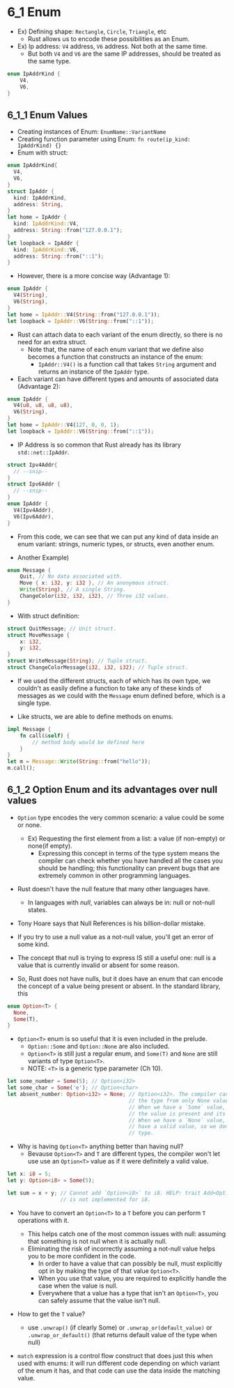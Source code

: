 # 6_1 Enum

- Ex) Defining shape: `Rectangle`, `Circle`, `Triangle`, etc
  - Rust allows us to encode these possibilities as an Enum.
- Ex) Ip address: `V4` address, `V6` address. Not both at the same time.
  - But both `V4` and `V6` are the same IP addresses, should be treated as the same type.
```rust
enum IpAddrKind {
    V4,
    V6,
}
```

## 6_1_1 Enum Values
- Creating instances of Enum: `EnumName::VariantName`
- Creating function parameter using Enum: `fn route(ip_kind: IpAddrKind) {}`
- Enum with struct:
```rust
enum IpAddrKind{
  V4,
  V6,
}
struct IpAddr {
  kind: IpAddrKind,
  address: String,
}
let home = IpAddr {
  kind: IpAddrKind::V4,
  address: String::from("127.0.0.1");
}
let loopback = IpAddr {
  kind: IpAddrKind::V6,
  address: String::from("::1");
}
```

- However, there is a more concise way (Advantage 1):
```rust
enum IpAddr {
  V4(String),
  V6(String),
}
let home = IpAddr::V4(String::from("127.0.0.1"));
let loopback = IpAddr::V6(String::from("::1"));
```
- Rust can attach data to each variant of the enum directly, so there is no need
    for an extra struct.
  - Note that, the name of each enum variant that we define also becomes a
      function that constructs an instance of the enum:
    - `IpAddr::V4()` is a function call that takes `String` argument and returns
        an instance of the `IpAddr` type.
- Each variant can have different types and amounts of associated data (Advantage 2):
```rust
enum IpAddr {
  V4(u8, u8, u8, u8),
  V6(String),
}
let home = IpAddr::V4(127, 0, 0, 1);
let loopback = IpAddr::V6(String::from("::1"));
```

- IP Address is so common that Rust already has its library `std::net::IpAddr`.
```rust
struct Ipv4Addr{
  // --snip--
}
struct Ipv6Addr {
  // --snip--
}
enum IpAddr {
  V4(Ipv4Addr),
  V6(Ipv6Addr),
}
```
  - From this code, we can see that we can put any kind of data inside an enum
      variant: strings, numeric types, or structs, even another enum.

- Another Example)
```rust
enum Message {
    Quit, // No data associated with.
    Move { x: i32, y: i32 }, // An anonymous struct.
    Write(String), // A single String.
    ChangeColor(i32, i32, i32), // Three i32 values.
}
```
- With struct definition:
```rust
struct QuitMessage; // Unit struct.
struct MoveMessage {
    x: i32,
    y: i32,
}
struct WriteMessage(String); // Tuple struct.
struct ChangeColorMessage(i32, i32, i32); // Tuple struct.
```
  - If we used the different structs, each of which has its own type, we
      couldn't as easily define a function to take any of these kinds of
      messages as we could with the `Message` enum defined before, which is a
      single type.

- Like structs, we are able to define methods on enums.
```rust
impl Message {
    fn call(&self) {
        // method body would be defined here
    }
}
let m = Message::Write(String::from("hello"));
m.call();
```

## 6_1_2 Option Enum and its advantages over null values

- `Option` type encodes the very common scenario: a value could be some or none.
  - Ex) Requesting the first element from a list: a value (if non-empty) or
      none(if empty).
    - Expressing this concept in terms of the type system means the compiler can
        check whether you have handled all the cases you should be handling;
        this functionality can prevent bugs that are extremely common in other
        programming languages.
- Rust doesn't have the null feature that many other languages have.
  - In languages with _null_, variables can always be in: null or not-null
      states.
- Tony Hoare says that Null References is his billion-dollar mistake.
- If you try to use a null value as a not-null value, you'll get an error of
    some kind.
- The concept that null is trying to express IS still a useful one: null is a
    value that is currently invalid or absent for some reason.

- So, Rust does not have nulls, but it does have an enum that can encode the
    concept of a value being present or absent. In the standard library, this
```rust
enum Option<T> {
  None,
  Some(T),
}
```
- `Option<T>` enum is so useful that it is even included in the prelude.
  - `Option::Some` and `Option::None` are also included.
  - `Option<T>` is still just a regular enum, and `Some(T)` and `None` are still
      variants of type `Option<T>`.
  - NOTE: `<T>` is a generic type parameter (Ch 10).
```rust
let some_number = Some(5); // Option<i32>
let some_char = Some('e'); // Option<char>
let absent_number: Option<i32> = None; // Option<i32>. The compiler cannot infer
                                       // the type from only None value.
                                       // When we have a `Some` value, we know
                                       // the value is present and its type.
                                       // When we have a `None` value, we don't
                                       // have a valid value, so we don't know
                                       // type.
```

- Why is having `Option<T>` anything better than having null?
  - Bevause `Option<T>` and `T` are different types, the compiler won't let use
      use an `Option<T>` value as if it were definitely a valid value.
```rust
let x: i8 = 5;
let y: Option<i8> = Some(5);

let sum = x + y; // Cannot add `Option<i8>` to i8. HELP: trait Add<Option<i8>>
                 // is not implemented for i8.
```

- You have to convert an `Option<T>` to a `T` before you can perform `T` operations
    with it.
  - This helps catch one of the most common issues with null: assuming that
      something is not null when it is actually null.
  - Eliminating the risk of incorrectly assuming a not-null value helps you to
      be more confident in the code.
    - In order to have a value that can possibly be null, must explicitly opt in
        by making the type of that value `Option<T>`.
    - When you use that value, you are required to explicitly handle the case
        when the value is null.
    - Everywhere that a value has a type that isn't an `Option<T>`, you can
        safely assume that the value isn't null.
- How to get the `T` value?
  - use `.unwrap()` (if clearly Some) or `.unwrap_or(default_value)` or
      `.unwrap_or_default()` (that returns default value of the type when null)

- `match` expression is a control flow construct that does just this when used
    with enums: it will run different code depending on which variant of the
    enum it has, and that code can use the data inside the matching value.
